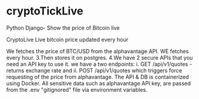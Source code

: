 # cryptoTickLive
Python Django- Show the price of Bitcoin live

CryptoLive
Live bitcoin price updated every hour

We fetches the price of BTC/USD from the alphavantage API.
WE fetches every hour. 3.Then stores it on postgres. 4.We have 2 secure APIs that you need an API key to use it.
we have a two endpoints: i. GET /api/v1/quotes - returns exchange rate and ii. POST /api/v1/quotes which triggers force requesting of the price from alphavantage.
The API & DB is containerized using Docker.
All sensitive data such as alphavantage API key, are passed from the .env "gitignored" file via environment variables.
